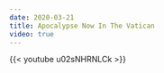 ```yaml
---
date: 2020-03-21
title: Apocalypse Now In The Vatican
video: true
---
```



{{< youtube u02sNHRNLCk >}}
